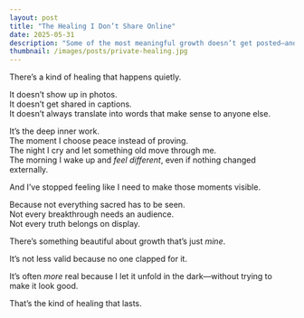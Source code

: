 ```yaml
---
layout: post
title: "The Healing I Don’t Share Online"
date: 2025-05-31
description: "Some of the most meaningful growth doesn’t get posted—and that’s exactly how it should be."
thumbnail: /images/posts/private-healing.jpg
---
```


There’s a kind of healing that happens quietly.

It doesn’t show up in photos.  
It doesn’t get shared in captions.  
It doesn’t always translate into words that make sense to anyone else.

It’s the deep inner work.  
The moment I choose peace instead of proving.  
The night I cry and let something old move through me.  
The morning I wake up and *feel different*, even if nothing changed externally.

And I’ve stopped feeling like I need to make those moments visible.

Because not everything sacred has to be seen.  
Not every breakthrough needs an audience.  
Not every truth belongs on display.

There’s something beautiful about growth that’s just *mine*.

It’s not less valid because no one clapped for it.

It’s often *more* real because I let it unfold in the dark—without trying to make it look good.

That’s the kind of healing that lasts.
